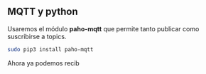 ## MQTT y python

Usaremos el módulo  **paho-mqtt** que permite tanto publicar como suscribirse a topics.

```sh
sudo pip3 install paho-mqtt
```

Ahora ya podemos recib